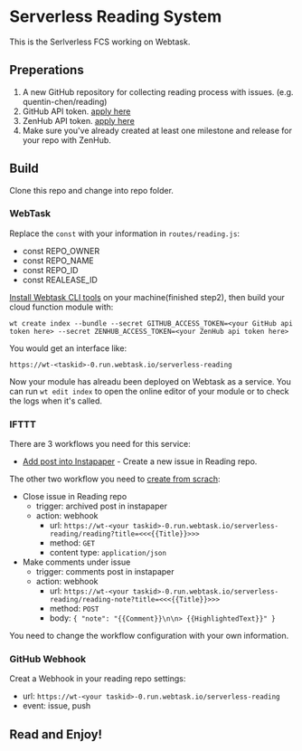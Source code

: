 # Serverless Reading System

This is the Serlverless FCS working on Webtask.

## Preperations

1. A new GitHub repository for collecting reading process with issues. (e.g. quentin-chen/reading) 
2. GitHub API token. [apply here](https://github.com/settings/tokens)
3. ZenHub API token. [apply here](https://dashboard.zenhub.io/#/settings)
4. Make sure you've already created at least one milestone and release for your repo with ZenHub.

## Build

Clone this repo and change into repo folder.

### WebTask

Replace the `const` with your information in `routes/reading.js`:

- const REPO_OWNER 
- const REPO_NAME 
- const REPO_ID 
- const REALEASE_ID

[Install Webtask CLI tools](https://webtask.io/cli) on your machine(finished step2), then build your cloud function module with:

```
wt create index --bundle --secret GITHUB_ACCESS_TOKEN=<your GitHub api token here> --secret ZENHUB_ACCESS_TOKEN=<your ZenHub api token here>
```

You would get an interface like:

```
https://wt-<taskid>-0.run.webtask.io/serverless-reading
```

Now your module has alreadu been deployed on Webtask as a service. You can run `wt edit index` to open the online editor of your module or to check the logs when it's called.

### IFTTT

There are 3 workflows you need for this service:

- [Add post into Instapaper](https://ifttt.com/applets/70976742d-if-new-item-saved-then-create-a-new-issue) - Create a new issue in Reading repo.

The other two workflow you need to [create from scrach](https://ifttt.com/create):

- Close issue in Reading repo
    - trigger: archived post in instapaper
    - action: webhook
        - url: `https://wt-<your taskid>-0.run.webtask.io/serverless-reading/reading?title=<<<{{Title}}>>>`
        - method: `GET`
        - content type: `application/json`
- Make comments under issue
    - trigger: comments post in instapaper
    - action: webhook
        - url: `https://wt-<your taskid>-0.run.webtask.io/serverless-reading/reading-note?title=<<<{{Title}}>>>`
        - method: `POST`
        - body: `{ "note": "{{Comment}}\n\n> {{HighlightedText}}" }`

You need to change the workflow configuration with your own information.

### GitHub Webhook

Creat a Webhook in your reading repo settings:

- url: `https://wt-<your taskid>-0.run.webtask.io/serverless-reading`
- event: issue, push

## Read and Enjoy!